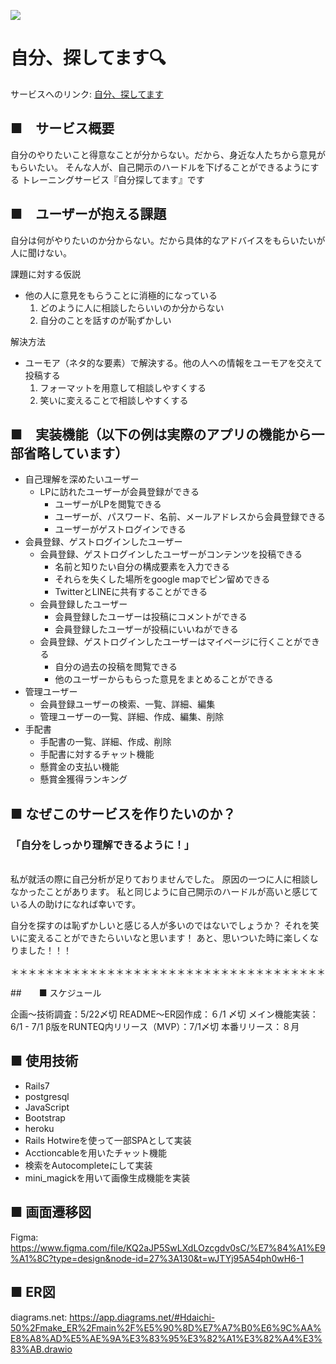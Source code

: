 ![](https://github.com/daichi-50/selfserch/blob/main/app/assets/images/enviroment/top.png)

# 自分、探してます🔍

サービスへのリンク: [自分、探してます](https://www.sagashitemasu.com/)

## ■　サービス概要
自分のやりたいこと得意なことが分からない。だから、身近な人たちから意見がもらいたい。
そんな人が、自己開示のハードルを下げることができるようにする
トレーニングサービス『自分探してます』です

## ■　ユーザーが抱える課題
自分は何がやりたいのか分からない。だから具体的なアドバイスをもらいたいが人に聞けない。

課題に対する仮説
- 他の人に意見をもらうことに消極的になっている
  1. どのように人に相談したらいいのか分からない
  2. 自分のことを話すのが恥ずかしい

解決方法
- ユーモア（ネタ的な要素）で解決する。他の人への情報をユーモアを交えて投稿する
  1. フォーマットを用意して相談しやすくする
  2. 笑いに変えることで相談しやすくする

## ■　実装機能（以下の例は実際のアプリの機能から一部省略しています）
- 自己理解を深めたいユーザー
    - LPに訪れたユーザーが会員登録ができる
       - ユーザーがLPを閲覧できる
       - ユーザーが、パスワード、名前、メールアドレスから会員登録できる
       - ユーザーがゲストログインできる
- 会員登録、ゲストログインしたユーザー
    - 会員登録、ゲストログインしたユーザーがコンテンツを投稿できる
       - 名前と知りたい自分の構成要素を入力できる
       - それらを失くした場所をgoogle mapでピン留めできる
       - TwitterとLINEに共有することができる
    - 会員登録したユーザー
       - 会員登録したユーザーは投稿にコメントができる
       - 会員登録したユーザーが投稿にいいねができる
    - 会員登録、ゲストログインしたユーザーはマイページに行くことができる
       - 自分の過去の投稿を閲覧できる
       - 他のユーザーからもらった意見をまとめることができる
- 管理ユーザー
    - 会員登録ユーザーの検索、一覧、詳細、編集
    - 管理ユーザーの一覧、詳細、作成、編集、削除
- 手配書
    - 手配書の一覧、詳細、作成、削除
    - 手配書に対するチャット機能
    - 懸賞金の支払い機能
    - 懸賞金獲得ランキング

## ■ なぜこのサービスを作りたいのか？

### 「自分をしっかり理解できるように！」

<br>
私が就活の際に自己分析が足りておりませんでした。
原因の一つに人に相談しなかったことがあります。
私と同じように自己開示のハードルが高いと感じている人の助けになれば幸いです。

自分を探すのは恥ずかしいと感じる人が多いのではないでしょうか？
それを笑いに変えることができたらいいなと思います！
あと、思いついた時に楽しくなりました！！！

＊＊＊＊＊＊＊＊＊＊＊＊＊＊＊＊＊＊＊＊＊＊＊＊＊＊＊＊＊＊＊＊＊＊＊＊

##　　■ スケジュール

企画〜技術調査：5/22〆切
README〜ER図作成：６/1 〆切
メイン機能実装：6/1 - 7/1
β版をRUNTEQ内リリース（MVP）：7/1〆切
本番リリース：８月

## ■ 使用技術
- Rails7
- postgresql
- JavaScript
- Bootstrap
- heroku
- Rails Hotwireを使って一部SPAとして実装
- Acctioncableを用いたチャット機能
- 検索をAutocompleteにして実装
- mini_magickを用いて画像生成機能を実装

## ■ 画面遷移図

Figma: https://www.figma.com/file/KQ2aJP5SwLXdLOzcgdv0sC/%E7%84%A1%E9%A1%8C?type=design&node-id=27%3A130&t=wJTYj95A54ph0wH6-1

## ■ ER図
diagrams.net: https://app.diagrams.net/#Hdaichi-50%2Fmake_ER%2Fmain%2F%E5%90%8D%E7%A7%B0%E6%9C%AA%E8%A8%AD%E5%AE%9A%E3%83%95%E3%82%A1%E3%82%A4%E3%83%AB.drawio
